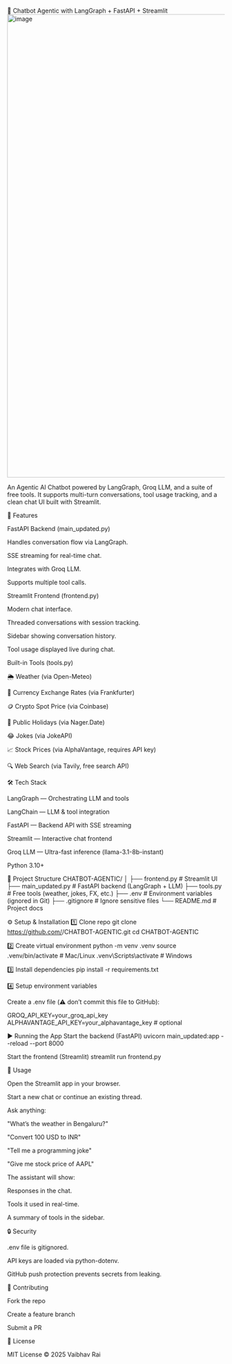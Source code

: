 🤖 Chatbot Agentic with LangGraph + FastAPI + Streamlit
<img width="1907" height="1072" alt="image" src="https://github.com/user-attachments/assets/8fdce880-abec-4918-9ac0-4dd8f29c148f" />


An Agentic AI Chatbot powered by LangGraph, Groq LLM, and a suite of free tools.
It supports multi-turn conversations, tool usage tracking, and a clean chat UI built with Streamlit.

🚀 Features

FastAPI Backend (main_updated.py)

Handles conversation flow via LangGraph.

SSE streaming for real-time chat.

Integrates with Groq LLM.

Supports multiple tool calls.

Streamlit Frontend (frontend.py)

Modern chat interface.

Threaded conversations with session tracking.

Sidebar showing conversation history.

Tool usage displayed live during chat.

Built-in Tools (tools.py)

🌦️ Weather (via Open-Meteo)

💱 Currency Exchange Rates (via Frankfurter)

🪙 Crypto Spot Price (via Coinbase)

📅 Public Holidays (via Nager.Date)

😂 Jokes (via JokeAPI)

📈 Stock Prices (via AlphaVantage, requires API key)

🔍 Web Search (via Tavily, free search API)

🛠️ Tech Stack

LangGraph — Orchestrating LLM and tools

LangChain — LLM & tool integration

FastAPI — Backend API with SSE streaming

Streamlit — Interactive chat frontend

Groq LLM — Ultra-fast inference (llama-3.1-8b-instant)

Python 3.10+

📂 Project Structure
CHATBOT-AGENTIC/
│
├── frontend.py         # Streamlit UI
├── main_updated.py     # FastAPI backend (LangGraph + LLM)
├── tools.py            # Free tools (weather, jokes, FX, etc.)
├── .env                # Environment variables (ignored in Git)
├── .gitignore          # Ignore sensitive files
└── README.md           # Project docs

⚙️ Setup & Installation
1️⃣ Clone repo
git clone https://github.com/<your-username>/CHATBOT-AGENTIC.git
cd CHATBOT-AGENTIC

2️⃣ Create virtual environment
python -m venv .venv
source .venv/bin/activate   # Mac/Linux
.venv\Scripts\activate      # Windows

3️⃣ Install dependencies
pip install -r requirements.txt

4️⃣ Setup environment variables

Create a .env file (⚠️ don’t commit this file to GitHub):

GROQ_API_KEY=your_groq_api_key
ALPHAVANTAGE_API_KEY=your_alphavantage_key   # optional

▶️ Running the App
Start the backend (FastAPI)
uvicorn main_updated:app --reload --port 8000

Start the frontend (Streamlit)
streamlit run frontend.py

🎯 Usage

Open the Streamlit app in your browser.

Start a new chat or continue an existing thread.

Ask anything:

"What’s the weather in Bengaluru?"

"Convert 100 USD to INR"

"Tell me a programming joke"

"Give me stock price of AAPL"

The assistant will show:

Responses in the chat.

Tools it used in real-time.

A summary of tools in the sidebar.

🔒 Security

.env file is gitignored.

API keys are loaded via python-dotenv.

GitHub push protection prevents secrets from leaking.


🤝 Contributing

Fork the repo

Create a feature branch

Submit a PR

📜 License

MIT License © 2025 Vaibhav Rai
